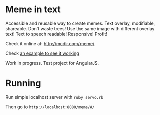 # Meme in text

Accessible and reusable way to create memes. Text overlay, modifiable, shareable. Don't waste trees! Use the same image with different overlay text! Text to speech readable! Responsive! Profit!

Check it online at: http://mcdlr.com/meme/

Check [an example to see it working](http://mcdlr.com/meme/#/img?url=aHR0cDovL21jZGxyLmNvbS9pL3RoZS1xdWljay1icm93bi1mb3gtanVtcHMtb3Zlci10aGUtbGF6eS1kb2cuZ2lm&fl=VGhlIHF1aWNrIGJyb3duIGZveA&sl=anVtcHMgb3ZlciB0aGUgbGF6eSBkb2c)

Work in progress. Test project for AngularJS.

# Running

Run simple localhost server with `ruby servo.rb`

Then go to `http://localhost:8080/meme/#/`
